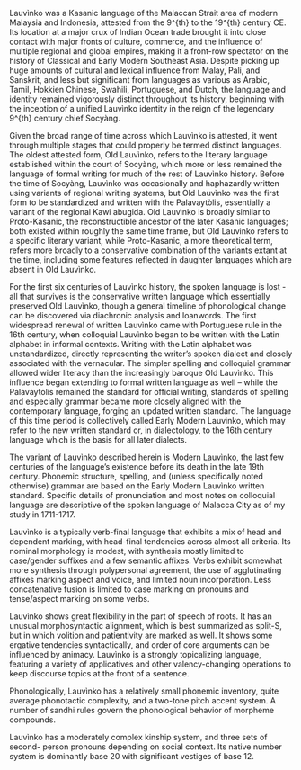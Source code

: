 Lauvìnko was a Kasanic language of the Malaccan Strait area of modern
Malaysia and Indonesia, attested from the 9^{th} to the 19^{th} century CE. Its
location at a major crux of Indian Ocean trade brought it into close contact
with major fronts of culture, commerce, and the influence of multiple regional
and global empires, making it a front-row spectator on the history of Classical
and Early Modern Southeast Asia. Despite picking up huge amounts of cultural
and lexical influence from Malay, Pali, and Sanskrit, and less but significant
from languages as various as Arabic, Tamil, Hokkien Chinese, Swahili,
Portuguese, and Dutch, the language and identity remained vigorously
distinct throughout its history, beginning with the inception of a unified
Lauvìnko identity in the reign of the legendary 9^{th} century chief Socyàng.

Given the broad range of time across which Lauvìnko is attested, it went
through multiple stages that could properly be termed distinct languages. The
oldest attested form, Old Lauvìnko, refers to the literary language established
within the court of Socyàng, which more or less remained the language of
formal writing for much of the rest of Lauvìnko history. Before the time of
Socyàng, Lauvìnko was occasionally and haphazardly written using variants
of regional writing systems, but Old Lauvìnko was the first form to be
standardized and written with the Palavaytòlis, essentially a variant of the
regional Kawi abugida. Old Lauvìnko is broadly similar to Proto-Kasanic, the
reconstructible ancestor of the later Kasanic languages; both existed within
roughly the same time frame, but Old Lauvìnko refers to a specific literary
variant, while Proto-Kasanic, a more theoretical term, refers more broadly to
a conservative combination of the variants extant at the time, including some
features reflected in daughter languages which are absent in Old Lauvìnko.

For the first six centuries of Lauvìnko history, the spoken language is lost - all
that survives is the conservative written language which essentially preserved
Old Lauvìnko, though a general timeline of phonological change can be
discovered via diachronic analysis and loanwords. The first widespread
renewal of written Lauvìnko came with Portuguese rule in the 16th century,
when colloquial Lauvìnko began to be written with the Latin alphabet in
informal contexts. Writing with the Latin alphabet was unstandardized, 
directly representing the writer’s spoken dialect and closely associated with
the vernacular. The simpler spelling and colloquial grammar allowed wider
literacy than the increasingly baroque Old Lauvìnko. This influence began
extending to formal written language as well – while the Palavaytolis
remained the standard for official writing, standards of spelling and especially
grammar became more closely aligned with the contemporary language,
forging an updated written standard. The language of this time period is
collectively called Early Modern Lauvìnko, which may refer to the new written
standard or, in dialectology, to the 16th century language which is the basis for
all later dialects.

The variant of Lauvìnko described herein is Modern Lauvìnko, the last few
centuries of the language’s existence before its death in the late 19th century.
Phonemic structure, spelling, and (unless specifically noted otherwise)
grammar are based on the Early Modern Lauvìnko written standard. Specific
details of pronunciation and most notes on colloquial language are descriptive
of the spoken language of Malacca City as of my study in 1711-1717.

Lauvìnko is a typically verb-final language that exhibits a mix of head and
dependent marking, with head-final tendencies across almost all criteria. Its
nominal morphology is modest, with synthesis mostly limited to case/gender
suffixes and a few semantic affixes. Verbs exhibit somewhat more synthesis
through polypersonal agreement, the use of agglutinating affixes marking
aspect and voice, and limited noun incorporation. Less concatenative fusion
is limited to case marking on pronouns and tense/aspect marking on some
verbs.

Lauvìnko shows great flexibility in the part of speech of roots. It has an
unusual morphosyntactic alignment, which is best summarized as split-S, but
in which volition and patientivity are marked as well. It shows some ergative
tendencies syntactically, and order of core arguments can be influenced by
animacy. Lauvìnko is a strongly topicalizing language, featuring a variety of
applicatives and other valency-changing operations to keep discourse topics
at the front of a sentence.

Phonologically, Lauvìnko has a relatively small phonemic inventory, quite
average phonotactic complexity, and a two-tone pitch accent system. A
number of sandhi rules govern the phonological behavior of morpheme
compounds.

Lauvìnko has a moderately complex kinship system, and three sets of second-
person pronouns depending on social context. Its native number system is
dominantly base 20 with significant vestiges of base 12.